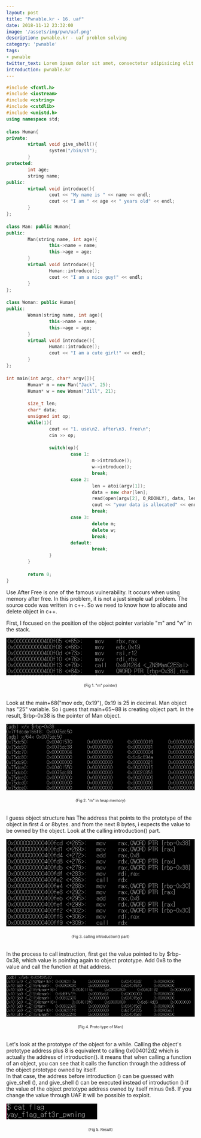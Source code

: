 ```yaml
---
layout: post
title: "Pwnable.kr - 16. uaf"
date: 2018-11-12 23:32:00
image: '/assets/img/pwn/uaf.png'
description: pwnable.kr - uaf problem solving
category: 'pwnable'
tags:
- pwnable
twitter_text: Lorem ipsum dolor sit amet, consectetur adipisicing elit.
introduction: pwnable.kr
---
```



~~~cpp
#include <fcntl.h>
#include <iostream>
#include <cstring>
#include <cstdlib>
#include <unistd.h>
using namespace std;

class Human{
private:
        virtual void give_shell(){
                system("/bin/sh");
        }
protected:
        int age;
        string name;
public:
        virtual void introduce(){
                cout << "My name is " << name << endl;
                cout << "I am " << age << " years old" << endl;
        }
};

class Man: public Human{
public:
        Man(string name, int age){
                this->name = name;
                this->age = age;
        }
        virtual void introduce(){
                Human::introduce();
                cout << "I am a nice guy!" << endl;
        }
};

class Woman: public Human{
public:
        Woman(string name, int age){
                this->name = name;
                this->age = age;
        }
        virtual void introduce(){
                Human::introduce();
                cout << "I am a cute girl!" << endl;
        }
};

int main(int argc, char* argv[]){
        Human* m = new Man("Jack", 25);
        Human* w = new Woman("Jill", 21);

        size_t len;
        char* data;
        unsigned int op;
        while(1){
                cout << "1. use\n2. after\n3. free\n";
                cin >> op;

                switch(op){
                        case 1:
                                m->introduce();
                                w->introduce();
                                break;
                        case 2:
                                len = atoi(argv[1]);
                                data = new char[len];
                                read(open(argv[2], O_RDONLY), data, len);
                                cout << "your data is allocated" << endl;
                                break;
                        case 3:
                                delete m;
                                delete w;
                                break;
                        default:
                                break;
                }
        }

        return 0;
}
~~~

Use After Free is one of the famous vulnerability. It occurs when using memory after free. In this problem, it is not a just simple uaf problem. The source code was written in c++. So we need to know how to allocate and delete object in c++.

First, I focused on the position of the object pointer variable "m" and "w" in the stack. 

![problem](/assets/img/pwn/uaf/p_man.PNG "p_man")
<center><font size="0.5em">(Fig 1. "m" pointer)</font></center><br>

Look at the main+68("mov edx, 0x19"), 0x19 is 25 in decimal. Man object has "25" variable. So i guess that main+65~88 is creating object part. In the result, $rbp-0x38 is the pointer of Man object.

![problem](/assets/img/pwn/uaf/in_man.PNG "in_man")
<center><font size="0.5em">(Fig 2. "m" in heap memory)</font></center><br>

I guess object structure has The address that points to the prototype of the object in first 4 or 8bytes. and from the next 8 bytes, i expects the value to be owned by the object. Look at the calling introduction() part. 

![problem](/assets/img/pwn/uaf/introduction.PNG "calling introduction() part")
<center><font size="0.5em">(Fig 3. calling introduction() part)</font></center><br>

In the process to call instruction, first get the value pointed to by $rbp-0x38, which value is pointing again to object prototype. Add 0x8 to the value and call the function at that address. 

![problem](/assets/img/pwn/uaf/proto.PNG "Proto type of Man")
<center><font size="0.5em">(Fig 4. Proto type of Man)</font></center><br>

Let's look at the prototype of the object for a while. Calling the object's prototype address plus 8 is equivalent to calling 0x004012d2 which is actually the address of introduction(). it means that when calling a function of an object, you can see that it calls the function through the address of the object prototype owned by itself. <br>
In that case, the address before introduction () can be guessed with give_shell (), and give_shell () can be executed instead of introduction () if the value of the object prototype address owned by itself minus 0x8. If you change the value through UAF it will be possible to exploit.

![problem](/assets/img/pwn/uaf/result.PNG "result")
<center><font size="0.5em">(Fig 5. Result)</font></center><br>


